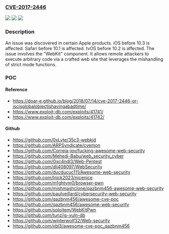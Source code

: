 ### [CVE-2017-2446](https://cve.mitre.org/cgi-bin/cvename.cgi?name=CVE-2017-2446)
![](https://img.shields.io/static/v1?label=Product&message=n%2Fa&color=blue)
![](https://img.shields.io/static/v1?label=Version&message=n%2Fa&color=blue)
![](https://img.shields.io/static/v1?label=Vulnerability&message=n%2Fa&color=brighgreen)

### Description

An issue was discovered in certain Apple products. iOS before 10.3 is affected. Safari before 10.1 is affected. tvOS before 10.2 is affected. The issue involves the "WebKit" component. It allows remote attackers to execute arbitrary code via a crafted web site that leverages the mishandling of strict mode functions.

### POC

#### Reference
- https://doar-e.github.io/blog/2018/07/14/cve-2017-2446-or-jscjsglobalobjectishavingabadtime/
- https://www.exploit-db.com/exploits/41741/
- https://www.exploit-db.com/exploits/41742/

#### Github
- https://github.com/0xLyte/35c3-webkid
- https://github.com/ARPSyndicate/cvemon
- https://github.com/Correia-jpv/fucking-awesome-web-security
- https://github.com/Mehedi-Babu/web_security_cyber
- https://github.com/Oxc4ndl3/Web-Pentest
- https://github.com/dli408097/WebSecurity
- https://github.com/ducducuc111/Awesome-web-security
- https://github.com/lnick2023/nicenice
- https://github.com/m1ghtym0/browser-pwn
- https://github.com/mishmashclone/qazbnm456-awesome-web-security
- https://github.com/paulveillard/cybersecurity-web-security
- https://github.com/qazbnm456/awesome-cve-poc
- https://github.com/qazbnm456/awesome-web-security
- https://github.com/sploitem/WebKitPwn
- https://github.com/tunz/js-vuln-db
- https://github.com/winterwolf32/Web-security
- https://github.com/xbl3/awesome-cve-poc_qazbnm456

